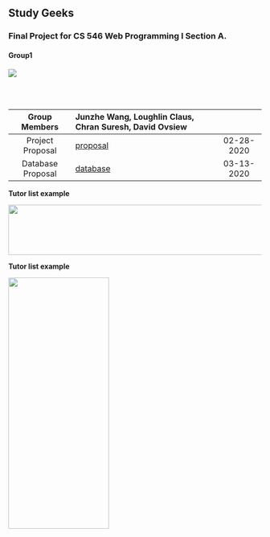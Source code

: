 ## Study Geeks
### Final Project for CS 546 Web Programming I Section A.
#### Group1

![](https://github.com/JWang169/LintCodeJava/blob/master/static/Gifs/Snape.gif)

<br>
<br>

| __Group Members__ | Junzhe Wang, Loughlin Claus, Chran Suresh, David Ovsiew | |
|:-----------------:|:----------------------------------|:------------:|
| Project Proposal | [proposal](./files/Proposal.pdf)  | 02-28-2020 |
|Database Proposal| [database](./files/databaseProposal.pdf)| 03-13-2020 |


<p><b>Tutor list example</p>
<img src="https://github.com/JWang169/cs546-group1/blob/master/display%20page/samples/searchBar.png" width="900" height="100">
<p><b>Tutor list example</p>
<img src="https://github.com/JWang169/cs546-group1/blob/master/display%20page/samples/tutorList.png" width="200" height="500">
